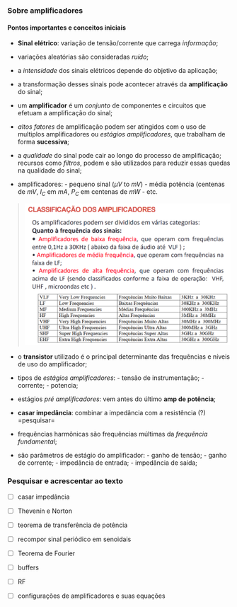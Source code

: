 


### Sobre amplificadores

#### Pontos importantes e conceitos iniciais

- **Sinal elétrico**: variação de tensão/corrente que carrega _informação_;

- variações aleatórias são consideradas _ruído_;

- a _intensidade_ dos sinais elétricos depende do objetivo da aplicação;

- a transformação desses sinais pode acontecer através da **amplificação**
        do sinal;

- um **amplificador** é um _conjunto_ de componentes e circuitos que efetuam
        a amplificação do sinal;

- _altos fatores_ de amplificação podem ser atingidos com o uso de multiplos
        amplificadores ou _estágios amplificadores_, que trabalham de forma **sucessiva**;

- a _qualidade_ do sinal pode cair ao longo do processo de amplificação;
        recursos como _filtros_, podem e são utilizados para reduzir essas quedas na
        qualidade do sinal;

- amplificadores:
        - pequeno sinal ($\mu V$ to $mV$)
        - média potência (centenas de $mV$, $I_C$ em $mA$, $P_C$ em centenas
        de $mW$
        - etc.
> ![amps by frequency](images/img_000_amp_class_freq.png)

- o **transistor** utilizado é o principal determinante das frequências e níveis
        de uso do amplificador;

- tipos de _estágios amplificadores_:
        - tensão de instrumentação;
        - corrente;
        - potencia;

- estágios _pré amplificadores_: vem antes do último **amp de potência**;

- **casar impedância**: combinar a impedância com a resistência (?) =pesquisar=

- frequências harmônicas são frequências múltimas da _frequência fundamental_;

- são parâmetros de estágio do amplificador:
        - ganho de tensão;
        - ganho de corrente;
        - impedância de entrada;
        - impedância de saída;


### Pesquisar e acrescentar ao texto
- [ ] casar impedância
- [ ] Thevenín e Norton
- [ ] teorema de transferência de potência
- [ ] recompor sinal periódico em senoidais
- [ ] Teorema de Fourier
- [ ] buffers
- [ ] RF
- [ ] configurações de amplificadores e suas equações



